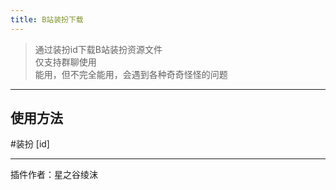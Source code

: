 ```yaml
---
title: B站装扮下载
---
```

> 通过装扮id下载B站装扮资源文件<br/>
> 仅支持群聊使用<br/>
> 能用，但不完全能用，会遇到各种奇奇怪怪的问题

---
## 使用方法
\#装扮 \[id]

---
插件作者：星之谷绫沫